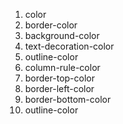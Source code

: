 <ol>
  <li>color</li>
  <li>border-color</li>
  <li>background-color</li>
  <li>text-decoration-color</li>
  <li>outline-color</li>
  <li>column-rule-color</li>
  <li>border-top-color</li>
  <li>border-left-color</li>
  <li>border-bottom-color</li>
  <li>outline-color</li>
</ol>